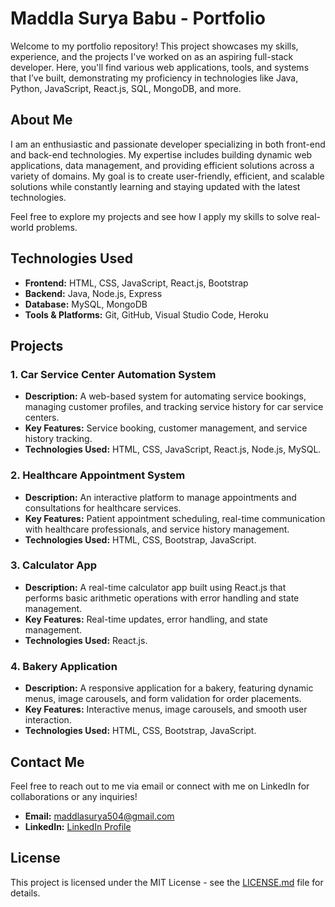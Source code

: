 # Maddla Surya Babu - Portfolio

Welcome to my portfolio repository! This project showcases my skills, experience, and the projects I've worked on as an aspiring full-stack developer. Here, you'll find various web applications, tools, and systems that I’ve built, demonstrating my proficiency in technologies like Java, Python, JavaScript, React.js, SQL, MongoDB, and more.

## About Me

I am an enthusiastic and passionate developer specializing in both front-end and back-end technologies. My expertise includes building dynamic web applications, data management, and providing efficient solutions across a variety of domains. My goal is to create user-friendly, efficient, and scalable solutions while constantly learning and staying updated with the latest technologies.

Feel free to explore my projects and see how I apply my skills to solve real-world problems.

## Technologies Used

- **Frontend:** HTML, CSS, JavaScript, React.js, Bootstrap
- **Backend:** Java, Node.js, Express
- **Database:** MySQL, MongoDB
- **Tools & Platforms:** Git, GitHub, Visual Studio Code, Heroku

## Projects

### 1. **Car Service Center Automation System**
   - **Description:** A web-based system for automating service bookings, managing customer profiles, and tracking service history for car service centers.
   - **Key Features:** Service booking, customer management, and service history tracking.
   - **Technologies Used:** HTML, CSS, JavaScript, React.js, Node.js, MySQL.

### 2. **Healthcare Appointment System**
   - **Description:** An interactive platform to manage appointments and consultations for healthcare services.
   - **Key Features:** Patient appointment scheduling, real-time communication with healthcare professionals, and service history management.
   - **Technologies Used:** HTML, CSS, Bootstrap, JavaScript.

### 3. **Calculator App**
   - **Description:** A real-time calculator app built using React.js that performs basic arithmetic operations with error handling and state management.
   - **Key Features:** Real-time updates, error handling, and state management.
   - **Technologies Used:** React.js.

### 4. **Bakery Application**
   - **Description:** A responsive application for a bakery, featuring dynamic menus, image carousels, and form validation for order placements.
   - **Key Features:** Interactive menus, image carousels, and smooth user interaction.
   - **Technologies Used:** HTML, CSS, Bootstrap, JavaScript.

## Contact Me

Feel free to reach out to me via email or connect with me on LinkedIn for collaborations or any inquiries!

- **Email:** [maddlasurya504@gmail.com](mailto:maddlasurya504@gmail.com)
- **LinkedIn:** [LinkedIn Profile](https://www.linkedin.com/in/maddlasurya/)

## License

This project is licensed under the MIT License - see the [LICENSE.md](LICENSE.md) file for details.
